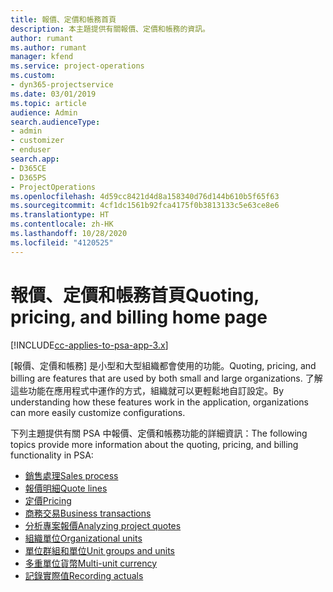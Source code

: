 ```yaml
---
title: 報價、定價和帳務首頁
description: 本主題提供有關報價、定價和帳務的資訊。
author: rumant
ms.author: rumant
manager: kfend
ms.service: project-operations
ms.custom:
- dyn365-projectservice
ms.date: 03/01/2019
ms.topic: article
audience: Admin
search.audienceType:
- admin
- customizer
- enduser
search.app:
- D365CE
- D365PS
- ProjectOperations
ms.openlocfilehash: 4d59cc8421d4d8a158340d76d144b610b5f65f63
ms.sourcegitcommit: 4cf1dc1561b92fca4175f0b3813133c5e63ce8e6
ms.translationtype: HT
ms.contentlocale: zh-HK
ms.lasthandoff: 10/28/2020
ms.locfileid: "4120525"
---
```

# <a name="quoting-pricing-and-billing-home-page"></a><span data-ttu-id="4e399-103">報價、定價和帳務首頁</span><span class="sxs-lookup"><span data-stu-id="4e399-103">Quoting, pricing, and billing home page</span></span>

[!INCLUDE[cc-applies-to-psa-app-3.x](../includes/cc-applies-to-psa-app-3x.md)]

<span data-ttu-id="4e399-104">[報價、定價和帳務] 是小型和大型組織都會使用的功能。</span><span class="sxs-lookup"><span data-stu-id="4e399-104">Quoting, pricing, and billing are features that are used by both small and large organizations.</span></span> <span data-ttu-id="4e399-105">了解這些功能在應用程式中運作的方式，組織就可以更輕鬆地自訂設定。</span><span class="sxs-lookup"><span data-stu-id="4e399-105">By understanding how these features work in the application, organizations can more easily customize configurations.</span></span>

<span data-ttu-id="4e399-106">下列主題提供有關 PSA 中報價、定價和帳務功能的詳細資訊：</span><span class="sxs-lookup"><span data-stu-id="4e399-106">The following topics provide more information about the quoting, pricing, and billing functionality in PSA:</span></span>

- [<span data-ttu-id="4e399-107">銷售處理</span><span class="sxs-lookup"><span data-stu-id="4e399-107">Sales process</span></span>](basic-sales-process.md)
- [<span data-ttu-id="4e399-108">報價明細</span><span class="sxs-lookup"><span data-stu-id="4e399-108">Quote lines</span></span>](basic-quote-lines.md)
- [<span data-ttu-id="4e399-109">定價</span><span class="sxs-lookup"><span data-stu-id="4e399-109">Pricing</span></span>](basic-pricing.md)
- [<span data-ttu-id="4e399-110">商務交易</span><span class="sxs-lookup"><span data-stu-id="4e399-110">Business transactions</span></span>](basic-business-transactions.md)
- [<span data-ttu-id="4e399-111">分析專案報價</span><span class="sxs-lookup"><span data-stu-id="4e399-111">Analyzing project quotes</span></span>](basic-analyzing-quotes.md)
- [<span data-ttu-id="4e399-112">組織單位</span><span class="sxs-lookup"><span data-stu-id="4e399-112">Organizational units</span></span>](advanced-organizational.md)
- [<span data-ttu-id="4e399-113">單位群組和單位</span><span class="sxs-lookup"><span data-stu-id="4e399-113">Unit groups and units</span></span>](advanced-units.md)
- [<span data-ttu-id="4e399-114">多重單位貨幣</span><span class="sxs-lookup"><span data-stu-id="4e399-114">Multi-unit currency</span></span>](advanced-currency.md)
- [<span data-ttu-id="4e399-115">記錄實際值</span><span class="sxs-lookup"><span data-stu-id="4e399-115">Recording actuals</span></span>](advanced-actuals.md)
